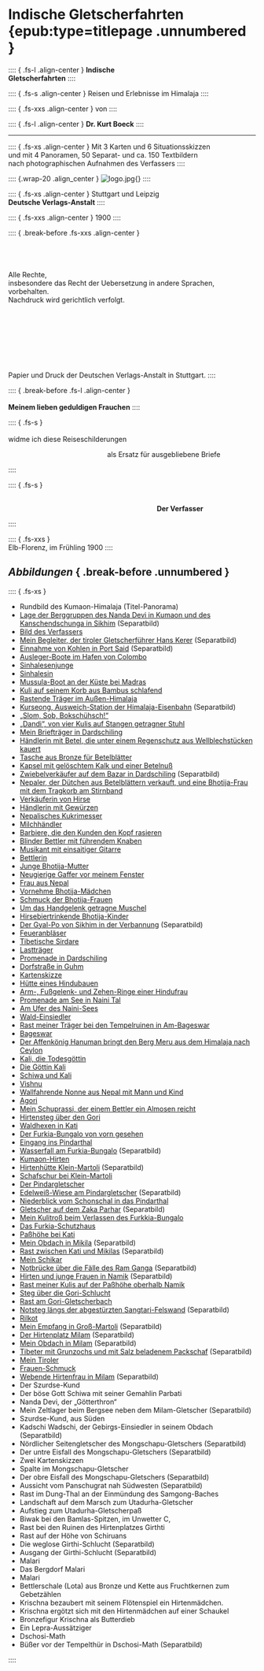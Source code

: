 ﻿# Indische Gletscherfahrten {epub:type=titlepage .unnumbered }
:::: { .fs-l .align-center }
**Indische**<br />
**Gletscherfahrten**
::::

:::: { .fs-s .align-center }
Reisen und Erlebnisse im Himalaja
::::

:::: { .fs-xxs .align-center }
von
::::

:::: { .fs-l .align-center }
**Dr. Kurt Boeck**
::::

****

:::: { .fs-xs .align-center }
Mit 3 Karten und 6 Situationsskizzen<br />
und mit 4 Panoramen, 50 Separat- und ca. 150 Textbildern<br />
nach photographischen Aufnahmen des Verfassers
::::

:::: {.wrap-20 .align_center }
![](logo.jpg "logo.jpg"){}
::::

:::: { .fs-xs .align-center }
Stuttgart und Leipzig<br />
**Deutsche Verlags-Anstalt**
::::

:::: { .fs-xxs .align-center }
1900
::::

:::: { .break-before  .fs-xxs .align-center }
<br /><br /><br /><br /><br />
Alle Rechte,<br />
insbesondere das Recht der Uebersetzung in andere Sprachen, vorbehalten.<br />
Nachdruck wird gerichtlich verfolgt.<br />
<br /><br /><br /><br /><br /><br /><br /><br />
Papier und Druck der Deutschen Verlags-Anstalt in Stuttgart.
::::

:::: { .break-before .fs-l .align-center }
<br /><br />**Meinem lieben geduldigen Frauchen**
::::

:::: { .fs-s }
<br /><br />widme ich diese Reiseschilderungen<br />
<p style="text-indent:40%;">als Ersatz für ausgebliebene Briefe</p>
::::

:::: { .fs-s  }
<br /><br /><p style="text-indent:60%;">**Der Verfasser**</p>
::::

:::: { .fs-xxs  }
<br />Elb-Florenz, im Frühling 1900
::::

## *Abbildungen* { .break-before .unnumbered }

:::: { .fs-xs }
* Rundbild des Kumaon-Himalaja  (Titel-Panorama)
* [Lage der Berggruppen des Nanda Devi in Kumaon und des Kanschendschunga in Sikhim](ch002.xhtml#b004)  (Separatbild)
* [Bild des  Verfassers](ch002.xhtml#b005)
* [Mein Begleiter, der tiroler Gletscherführer Hans Kerer](ch002.xhtml#b006) (Separatbild)
* [Einnahme von Kohlen in Port Said](ch002.xhtml#b008)  (Separatbild)
* [Ausleger-Boote im Hafen von Colombo](ch002.xhtml#b011)
* [Sinhalesenjunge](ch002.xhtml#b012)
* [Sinhalesin](ch002.xhtml#b013)
* [Mussula-Boot an der Küste bei Madras](ch002.xhtml#b015)
* [Kuli auf seinem Korb aus Bambus schlafend](ch003.xhtml#b025)
* [Rastende Träger im Außen-Himalaja](ch003.xhtml#b034)
* [Kurseong, Ausweich-Station der Himalaja-Eisenbahn](ch003.xhtml#b035) (Separatbild)
* [„Slom, Sob, Bokschühsch!“](ch004.xhtml#b038)
* [„Dandi“, von vier Kulis auf Stangen getragner Stuhl](ch004.xhtml#b040)
* [Mein Briefträger in Dardschiling](ch004.xhtml#b047)
* [Händlerin mit Betel, die unter einem Regenschutz aus Wellblechstücken kauert](ch004.xhtml#b049)
* [Tasche aus Bronze für Betelblätter](ch004.xhtml#b050a)
* [Kapsel mit gelöschtem Kalk und einer Betelnuß](ch004.xhtml#b050b)
* [Zwiebelverkäufer auf dem Bazar in Dardschiling](ch004.xhtml#b5051) (Separatbild)
* [Nepaler, der Dütchen aus Betelblättern verkauft, und eine Bhotija-Frau mit dem Tragkorb am Stirnband](ch004.xhtml#b051)
* [Verkäuferin von Hirse](ch004.xhtml#b052)
* [Händlerin mit Gewürzen](ch004.xhtml#b053)
* [Nepalisches Kukrimesser](ch004.xhtml#b054)
* [Milchhändler](ch004.xhtml#b056)
* [Barbiere, die den Kunden den Kopf rasieren](ch004.xhtml#b057)
* [Blinder Bettler mit führendem Knaben](ch004.xhtml#b058)
* [Musikant mit einsaitiger Gitarre](ch004.xhtml#b059)
* [Bettlerin](ch004.xhtml#b060)
* [Junge Bhotija-Mutter](ch004.xhtml#b061)
* [Neugierige Gaffer vor meinem Fenster](ch004.xhtml#b064)
* [Frau aus Nepal](ch004.xhtml#b069)
* [Vornehme Bhotija-Mädchen](ch004.xhtml#b071)
* [Schmuck der Bhotija-Frauen](ch004.xhtml#b074)
* [Um das Handgelenk getragne Muschel](ch004.xhtml#b076)
* [Hirsebiertrinkende Bhotija-Kinder](ch004.xhtml#b077)
* [Der Gyal-Po von Sikhim in der Verbannung](ch004.xhtml#b7879) (Separatbild)
* [Feueranbläser](ch004.xhtml#b082)
* [Tibetische Sirdare](ch004.xhtml#b084)
* [Lastträger](ch004.xhtml#b085)
* [Promenade in Dardschiling](ch004.xhtml#b087)
* [Dorfstraße in Guhm](ch005.xhtml#b097)
* [Kartenskizze](ch005.xhtml#b099)
* [Hütte eines Hindubauen](ch005.xhtml#b103)
* [Arm-, Fußgelenk- und Zehen-Ringe einer Hindufrau](ch005.xhtml#b107)
* [Promenade am See in Naini Tal](ch006.xhtml#b115)
* [Am Ufer des Naini-Sees](ch006.xhtml#b116)
* [Wald-Einsiedler](ch007.xhtml#b131)
* [Rast meiner Träger bei den Tempelruinen in Am-Bageswar](ch007.xhtml#b133)
* [Bageswar](ch007.xhtml#b141)
* [Der Affenkönig Hanuman bringt den Berg Meru aus dem Himalaja nach Ceylon](ch007.xhtml#b1431)
* [Kali, die Todesgöttin](ch007.xhtml#b1432)
* [Die Göttin Kali](ch007.xhtml#b1441)
* [Schiwa und Kali](ch007.xhtml#b1442)
* [Vishnu](ch007.xhtml#b145)
* [Wallfahrende Nonne aus Nepal mit Mann und Kind](ch007.xhtml#b148)
* [Agori](ch007.xhtml#b149)
* [Mein Schuprassi, der einem Bettler ein Almosen reicht](ch007.xhtml#b151)
* [Hirtensteg über den Gori](ch007.xhtml#b155)
* [Waldhexen in Kati](ch007.xhtml#b163)
* [Der Furkia-Bungalo von vorn gesehen](ch008.xhtml#b167)
* [Eingang ins Pindarthal](ch008.xhtml#b168)
* [Wasserfall am Furkia-Bungalo](ch008.xhtml#b16869) (Separatbild)
* [Kumaon-Hirten](ch008.xhtml#b169)
* [Hirtenhütte Klein-Martoli](ch008.xhtml#b17071) (Separatbild)
* [Schafschur bei Klein-Martoli](ch008.xhtml#b171)
* [Der Pindargletscher](ch008.xhtml#b173)
* [Edelweiß-Wiese am Pindargletscher](ch008.xhtml#17475) (Separatbild)
* [Niederblick vom Schonschal in das Pindarthal](ch008.xhtml#b181)
* [Gletscher auf dem Zaka Parhar](ch008.xhtml#b18485) (Separatbild)
* [Mein Kulitroß beim Verlassen des Furkkia-Bungalo](ch009.xhtml#b192)
* [Das Furkia-Schutzhaus](ch010.xhtml#b195)
* [Paßhöhe bei Kati](ch010.xhtml#b199)
* [Mein Obdach in Mikila](ch010.xhtml#b20203)  (Separatbild)
* [Rast zwischen Kati und Mikilas](ch010.xhtml#b20809) (Separatbild)
* [Mein Schikar](ch010.xhtml#b209)
* [Notbrücke über die Fälle des Ram Ganga](ch010.xhtml#b21213) (Separatbild)
* [Hirten und junge Frauen in Namik](ch011.xhtml#b21819) (Separatbild)
* [Rast meiner Kulis auf der Paßhöhe oberhalb Namik](ch011.xhtml#b223)
* [Steg über die Gori-Schlucht](ch012.xhtml#b229)
* [Rast am Gori-Gletscherbach](ch012.xhtml#231)
* [Notsteg längs der abgestürzten Sangtari-Felswand](ch012.xhtml#b23435)  (Separatbild)
* [Rilkot](ch012.xhtml#b236)
* [Mein Empfang in Groß-Martoli](ch012.xhtml#b23839)   (Separatbild)
* [Der Hirtenplatz Milam](ch013.xhtml#b24647)  (Separatbild)
* [Mein Obdach in  Milam](ch013.xhtml#b24849) (Separatbild)
* [Tibeter mit Grunzochs und mit Salz beladenem Packschaf](ch013.xhtml#b25253) (Separatbild)
* [Mein Tiroler](ch013.xhtml#b253)
* [Frauen-Schmuck](ch013.xhtml#b257)
* [Webende Hirtenfrau in Milam](ch013.xhtml#b25859)   (Separatbild)
* Der Szurdse-Kund
* Der böse Gott Schiwa mit seiner Gemahlin Parbati
* Nanda Devi, der „Götterthron“
* Mein Zeltlager beim Bergsee neben dem Milam-Gletscher (Separatbild)
* Szurdse-Kund, aus Süden
* Kadschi Wadschi, der Gebirgs-Einsiedler in seinem Obdach (Separatbild)
* Nördlicher Seitengletscher des Mongschapu-Gletschers (Separatbild)
* Der untre Eisfall des Mongschapu-Gletschers  (Separatbild)
* Zwei Kartenskizzen
* Spalte im Mongschapu-Gletscher
* Der obre Eisfall des Mongschapu-Gletschers   (Separatbild)
* Aussicht vom Panschugrat nah Südwesten  (Separatbild)
* Rast im Dung-Thal an der Einmündung des Samgong-Baches
* Landschaft auf dem Marsch zum Utadurha-Gletscher
* Aufstieg zum Utadurha-Gletscherpaß
* Biwak bei den Bamlas-Spitzen, im Unwetter C,
* Rast bei den Ruinen des Hirtenplatzes Girthti
* Rast auf der Höhe von Schiruans
* Die weglose Girthi-Schlucht (Separatbild)
* Ausgang der Girthi-Schlucht  (Separatbild)
* Malari
* Das Bergdorf Malari
* Malari
* Bettlerschale (Lota) aus Bronze und Kette aus Fruchtkernen zum Gebetzählen
* Krischna bezaubert mit seinem Flötenspiel ein Hirtenmädchen.
* Krischna ergötzt sich mit den Hirtenmädchen auf einer Schaukel
* Bronzefigur Krischna als Butterdieb
* Ein Lepra-Aussätziger
* Dschosi-Math
* Büßer vor der Tempelthür in Dschosi-Math   (Separatbild)


::::
